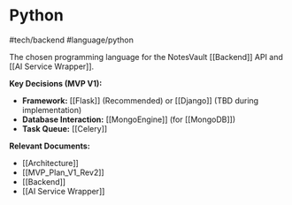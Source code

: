 # Python
#tech/backend #language/python

The chosen programming language for the NotesVault [[Backend]] API and [[AI Service Wrapper]].

**Key Decisions (MVP V1):**
*   **Framework:** [[Flask]] (Recommended) or [[Django]] (TBD during implementation)
*   **Database Interaction:** [[MongoEngine]] (for [[MongoDB]])
*   **Task Queue:** [[Celery]]

**Relevant Documents:**
*   [[Architecture]]
*   [[MVP_Plan_V1_Rev2]]
*   [[Backend]]
*   [[AI Service Wrapper]]